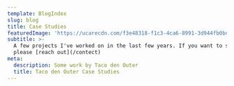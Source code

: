 ```yaml
---
template: BlogIndex
slug: blog
title: Case Studies
featuredImage: 'https://ucarecdn.com/f3e48318-f1c3-4ca6-8991-3d944fb0bd63/'
subtitle: >-
  A few projects I've worked on in the last few years. If you want to see more,
  please [reach out](/contect)
meta:
  description: Some work by Taco den Outer
  title: Taco den Outer Case Studies
---
```


